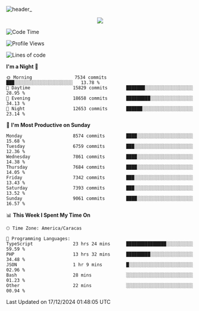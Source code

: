 ![header_](https://github.com/user-attachments/assets/4010d822-ccdc-4198-b608-18c773338d18)


<p align="center">
  <a href="http://www.github.com/thevacs">
    <img src="https://github-readme-streak-stats.herokuapp.com/?user=thevacs&stroke=ffffff&background=1c1917&ring=0891b2&fire=0891b2&currStreakNum=ffffff&currStreakLabel=0891b2&sideNums=ffffff&sideLabels=ffffff&dates=ffffff&hide_border=true" />
  </a>
</p>

<!--START_SECTION:waka-->
![Code Time](http://img.shields.io/badge/Code%20Time-3%2C257%20hrs%2018%20mins-blue)

![Profile Views](http://img.shields.io/badge/Profile%20Views-0-blue)

![Lines of code](https://img.shields.io/badge/From%20Hello%20World%20I%27ve%20Written-5.2%20million%20lines%20of%20code-blue)

**I'm a Night 🦉** 

```text
🌞 Morning                7534 commits        ███░░░░░░░░░░░░░░░░░░░░░░   13.78 % 
🌆 Daytime                15829 commits       ███████░░░░░░░░░░░░░░░░░░   28.95 % 
🌃 Evening                18658 commits       █████████░░░░░░░░░░░░░░░░   34.13 % 
🌙 Night                  12653 commits       ██████░░░░░░░░░░░░░░░░░░░   23.14 % 
```
📅 **I'm Most Productive on Sunday** 

```text
Monday                   8574 commits        ████░░░░░░░░░░░░░░░░░░░░░   15.68 % 
Tuesday                  6759 commits        ███░░░░░░░░░░░░░░░░░░░░░░   12.36 % 
Wednesday                7861 commits        ████░░░░░░░░░░░░░░░░░░░░░   14.38 % 
Thursday                 7684 commits        ████░░░░░░░░░░░░░░░░░░░░░   14.05 % 
Friday                   7342 commits        ███░░░░░░░░░░░░░░░░░░░░░░   13.43 % 
Saturday                 7393 commits        ███░░░░░░░░░░░░░░░░░░░░░░   13.52 % 
Sunday                   9061 commits        ████░░░░░░░░░░░░░░░░░░░░░   16.57 % 
```


📊 **This Week I Spent My Time On** 

```text
🕑︎ Time Zone: America/Caracas

💬 Programming Languages: 
TypeScript               23 hrs 24 mins      ███████████████░░░░░░░░░░   59.59 % 
PHP                      13 hrs 32 mins      █████████░░░░░░░░░░░░░░░░   34.48 % 
JSON                     1 hr 9 mins         █░░░░░░░░░░░░░░░░░░░░░░░░   02.96 % 
Bash                     28 mins             ░░░░░░░░░░░░░░░░░░░░░░░░░   01.23 % 
Other                    22 mins             ░░░░░░░░░░░░░░░░░░░░░░░░░   00.94 % 
```


 Last Updated on 17/12/2024 01:48:05 UTC
<!--END_SECTION:waka-->
